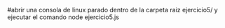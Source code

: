 #abrir una consola de linux parado dentro de la carpeta raiz ejercicio5/ 
y ejecutar el comando node ejercicio5.js
